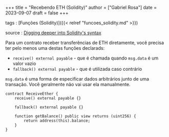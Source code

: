 +++
title = "Recebendo ETH (Solidity)"
author = ["Gabriel Rosa"]
date = 2023-09-07
draft = false
+++

tags
: [Funções (Solidity)]({{< relref "funcoes_solidity.md" >}})

source
: [Digging deeper into Solidity's syntax](https://learnweb3.io/degrees/ethereum-developer-degree/sophomore/digging-deeper-into-soliditys-syntax/#receiving-eth)

Para um contrato receber transferências de ETH diretamente, você precisa ter pelo menos uma destas funções declarads:

-   `receive() external payable` - que é chamada quando `msg.data` é um valor vazio
-   `fallback() external payable` - que é utilizada caso contrário

`msg.data` é uma forma de especificar dados arbitrários junto de uma transação. Você geralmente não vai usar ela manualmente.

```solidity
contract ReceiveEther {
    receive() external payable {}

    fallback() external payable {}

    function getBalance() public view returns (uint256) {
        return address(this).balance;
    }
}
```
